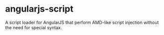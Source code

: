 angularjs-script
================

A script loader for AngularJS that perform AMD-like script injection without the need for special syntax.
